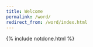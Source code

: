 ```yaml
---
title: Welcome
permalink: /word/
redirect_from: /word/index.html
---
```


{% include notdone.html %}